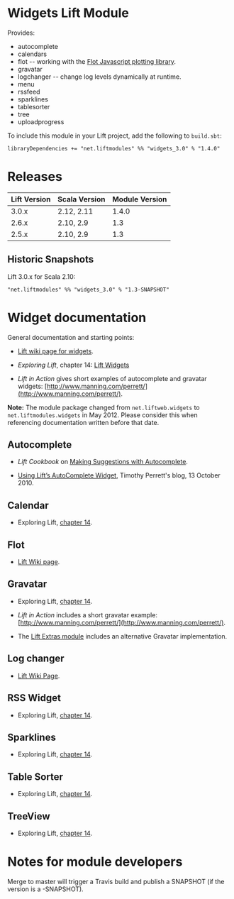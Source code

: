 Widgets Lift Module
==================

Provides:

* autocomplete
* calendars
* flot -- working with the [Flot Javascript plotting library](http://code.google.com/p/flot/).
* gravatar
* logchanger -- change log levels dynamically at runtime.
* menu
* rssfeed
* sparklines
* tablesorter
* tree
* uploadprogress


To include this module in your Lift project, add the following to `build.sbt`:

    libraryDependencies += "net.liftmodules" %% "widgets_3.0" % "1.4.0"

Releases
========

| Lift Version | Scala Version | Module Version |
|--------------|---------------|----------------|
| 3.0.x        | 2.12, 2.11    | 1.4.0          |
| 2.6.x        | 2.10, 2.9     | 1.3            |
| 2.5.x        | 2.10, 2.9     | 1.3            |

Historic Snapshots
------------------

Lift 3.0.x for Scala 2.10:

    "net.liftmodules" %% "widgets_3.0" % "1.3-SNAPSHOT"


Widget documentation
====================

General documentation and starting points:

* [Lift wiki page for widgets](https://www.assembla.com/spaces/liftweb/wiki/Widgets).

* _Exploring Lift_, chapter 14: [Lift Widgets](http://exploring.liftweb.net/master/index-14.html)

* _Lift in Action_ gives short examples of autocomplete and gravatar widgets: [http://www.manning.com/perrett/](http://www.manning.com/perrett/).

**Note:** The module package changed from `net.liftweb.widgets` to `net.liftmodules.widgets` in May 2012.  Please consider this when referencing documentation written before that date.


Autocomplete
------------

* _Lift Cookbook_ on [Making Suggestions with Autocomplete](http://cookbook.liftweb.net/#Autocomplete).

* [Using Lift’s AutoComplete Widget](http://timperrett.com/2010/10/13/using-lifts-autocomplete-widget/), Timothy Perrett's blog, 13 October 2010.


Calendar
--------

* Exploring Lift, [chapter 14](http://exploring.liftweb.net/onepage/index.html#toc-Subsection-14.1.2).

Flot
----

* [Lift Wiki page](https://www.assembla.com/wiki/show/liftweb/flot).

Gravatar
--------

* Exploring Lift, [chapter 14](http://exploring.liftweb.net/onepage/index.html#toc-Subsection-14.1.4).

* _Lift in Action_ includes a short gravatar example: [http://www.manning.com/perrett/](http://www.manning.com/perrett/).

* The [Lift Extras module](https://github.com/eltimn/lift-extras) includes an alternative Gravatar implementation.


Log changer
-----------

* [Lift Wiki Page](https://www.assembla.com/wiki/show/liftweb/logchanger).


RSS Widget
----------

* Exploring Lift, [chapter 14](http://exploring.liftweb.net/onepage/index.html#toc-Subsection-14.1.3).


Sparklines
----------

* Exploring Lift, [chapter 14](http://exploring.liftweb.net/onepage/index.html#toc-Subsection-14.1.6).


Table Sorter
------------

* Exploring Lift, [chapter 14](http://exploring.liftweb.net/onepage/index.html#toc-Subsection-14.1.1).

TreeView
--------

* Exploring Lift, [chapter 14](http://exploring.liftweb.net/onepage/index.html#toc-Subsection-14.1.5).



Notes for module developers
===========================

Merge to master will trigger a Travis build and publish a SNAPSHOT (if the version is a -SNAPSHOT).




